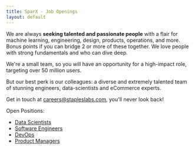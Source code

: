 ```yaml
---
title: SparX - Job Openings
layout: default
---
```


We are always **seeking talented and passionate people** with a flair
for machine learning, engineering, design, products, operations, and
more. Bonus points if you can bridge 2 or more of these together. We
love people with strong fundamentals and who can dive deep.

We're a small team, so you will have an opportunity for a high-impact
role, targeting over 50 million users.

But our best perk is our colleagues: a diverse and extremely talented
team of stunning engineers, data-scientists and eCommerce experts.

Get in touch at
[careers@stapleslabs.com](mailto:careers@stapleslabs.com), you'll
never look back!

Open Positions:

- [Data Scientists](/jobs/data-scientists.html)
- [Software Engineers](/jobs/software-engineers.html)
- [DevOps](/jobs/devops.html)
- [Product Managers](/jobs/product-managers.html)

